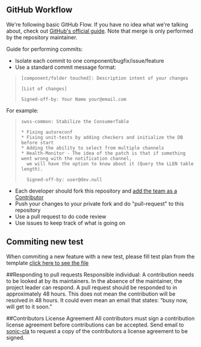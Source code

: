 ## GitHub Workflow

We're following basic GitHub Flow. If you have no idea what we're talking 
about, check out [GitHub's official guide](https://guides.github.com/introduction/flow/). 
Note that merge is only performed by the repository maintainer.

Guide for performing commits:

* Isolate each commit to one component/bugfix/issue/feature
* Use a standard commit message format:

>     [component/folder touched]: Description intent of your changes
>
>     [List of changes]
>
> 	  Signed-off-by: Your Name your@email.com

For example:

>     swss-common: Stabilize the ConsumerTable
>
>     * Fixing autoreconf
>     * Fixing unit-tests by adding checkers and initialize the DB before start
>     * Adding the ability to select from multiple channels
>     * Health-Monitor - The idea of the patch is that if something went wrong with the notification channel,
>       we will have the option to know about it (Query the LLEN table length).
>
>       Signed-off-by: user@dev.null


* Each developer should fork this repository and [add the team as a Contributor](https://help.github.com/articles/adding-collaborators-to-a-personal-repository)
* Push your changes to your private fork and do "pull-request" to this repository
* Use a pull request to do code review
* Use issues to keep track of what is going on

## Commiting new test
When commiting a new feature with a new test, please fill test plan from the template
[click here to see the file](https://github.com/Azure/SONiC/blob/gh-pages/doc/SONiC%20Test%20Plan%20Template.md)

##Responding to pull requests
Responsible individual: A contribution needs to be looked at by its 
maintainers. In the absence of the maintainer, the project leader can respond.
A pull request should be responded to in approximately 48 hours. This does 
not mean the contribution will be resolved in 48 hours.  It could even mean 
an email that states: “busy now, will get to it soon.” 

##Contributors License Agreement
All contributors must sign a contribution license agreement before 
contributions can be accepted.  Send email to [sonic-cla](mailto:sonic-cla-agreements@microsoft.com)
to request a copy of the contributors a license agreement to be signed.
